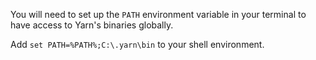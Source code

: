 You will need to set up the `PATH` environment variable in your terminal to have access to Yarn's binaries globally.

Add `set PATH=%PATH%;C:\.yarn\bin` to your shell environment.
